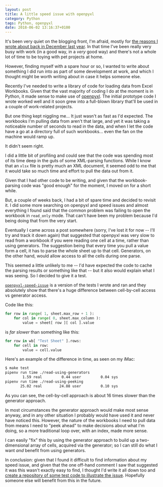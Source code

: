 ```yaml
---
layout: post
title: A little speed issue with openpyxl
category: Python
tags: Python, openpyxl
date: 2018-06-02 13:16:37+0100
---
```


It's been very quiet on the blogging front, I'm afraid, mostly for [the
reasons I wrote about back in December last
year](/2017/12/12/on_to_something_new.html). In that time I've been really
very busy with work (in a good way, in a *very* good way) and there's not a
whole lot of time to be toying with pet projects at home.

However, finding myself with a spare hour or so, I wanted to write about
something I did run into as part of some development at work, and which I
thought might be worth writing about in case it helps someone else.

Recently I've needed to write a library of code for loading data from Excel
Workbooks. Given that the vast majority of coding I do at the moment is in
Python, it made sense to make use of
[openpyxl](https://openpyxl.readthedocs.io/). The initial prototype code I
wrote worked well and it soon grew into a full-blown library that'll be used
in a couple of work-related projects.

But one thing kept niggling me... It just wasn't as fast as I'd expected.
The workbooks I'm pulling data from aren't that large, and yet it was taking
a noticeable number of seconds to read in the data, and when I let the code
have a go at a directory full of such workbooks... even the fan on the
machine would ramp up.

It didn't seem right.

I did a little bit of profiling and could see that the code was spending
most of its time deep in the guts of some XML-parsing functions. While I
know that an `xlsx` file is pretty much an XML document, it seemed odd to me
that it would take so much time and effort to pull the data out from it.

Given that I had other code to be writing, and given that the
workbook-parsing code was "good enough" for the moment, I moved on for a
short while.

But, a couple of weeks back, I had a bit of spare time and decided to
revisit it. I did some more searching on openpyxl and speed issues and
almost everything I found said that the common problem was failing to open
the workbook in `read_only` mode. That can't have been my problem because
I'd being doing that from the very start.

Eventually I came across a post somewhere (sorry, I've lost it for now --
I'll try and track it down again) that suggested that openpyxl was very slow
to read from a workbook if you were reading one cell at a time, rather than
using generators. The suggestion being that every time you pull a value form
a cell, it has to parse the whole sheet up to that cell. Generators, on the
other hand, would allow access to all the cells during one parse.

This seemed a little unlikely to me -- I'd have expected the code to cache
the parsing results or something like that -- but it also would explain what
I was seeing. So I decided to give it a test.

[`openpyxl-speed-issue`](https://github.com/davep/openpyxl-speed-issue) is a
version of the tests I wrote and ran and they absolutely show that there's a
huge difference between cell-by-cell access vs generator access.

Code like this:

```python
for row in range( 1, sheet.max_row + 1 ):
    for col in range( 0, sheet.max_column ):
        value = sheet[ row ][ col ].value
```

is *far slower* than something like this:

```python
for row in wb[ "Test Sheet" ].rows:
    for cell in row:
        value = cell.value
```

Here's an example of the difference in time, as seen on my iMac:

```sh
$ make test
pipenv run time ./read-using-generators
        1.59 real         0.44 user         0.04 sys
pipenv run time ./read-using-peeking
       25.02 real        24.88 user         0.10 sys
```

As you can see, the cell-by-cell approach is about 16 times slower than the
generator approach.

In most circumstances the generator approach would make most sense anyway,
and in any other situation I probably would have used it and never have
noticed this. However, the nature of the workbooks I need to pull data from
means I need to "peek ahead" to make decisions about what I'm doing, so a
more traditional loop over, with an index, made more sense.

I can easily "fix" this by using the generator approach to build up a
two-dimensional array of cells, acquired via the generator; so I can still
do what I want *and* benefit from using generators.

In conclusion: given that I found it difficult to find information about my
speed issue, and given that the one off-hand comment I saw that suggested it
was this wasn't exactly easy to find, I thought I'd write it all down too
and [create a repository of some test code to illustrate the
issue](https://github.com/davep/openpyxl-speed-issue). Hopefully someone
else will benefit from this in the future.

[//]: # (2018-06-02-a_little_speed_issue_with_openpyxl.md ends here)
